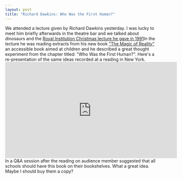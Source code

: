 ```yaml
--- 
layout: post
title: "Richard Dawkins: Who Was the First Human?"
---
```

We attended a lecture given by Richard Dawkins yesterday. I was lucky to meet him briefly afterwards in the theatre bar and we talked about dinosaurs and the [Royal Institution Christmas lecture he gave in 1991](http://en.wikipedia.org/wiki/Growing_Up_in_the_Universe)In the lecture he was reading extracts from his new book ["The Magic of Reality"](http://sandersthegreat.co.uk/books/059306612X) an accessible book aimed at children and he described a great thought experiment from the chapter titled: "Who Was the First Human?". Here's a re-presentation of the same ideas recorded at a reading in New York.<iframe allowfullscreen src="http://www.youtube.com/embed/j4ClZROoyNM" frameborder="0" height="315" width="560"></iframe>In a Q&A session after the reading on audience member suggested that all schools should have this book on their bookshelves. What a great idea. Maybe I should buy them a copy?
